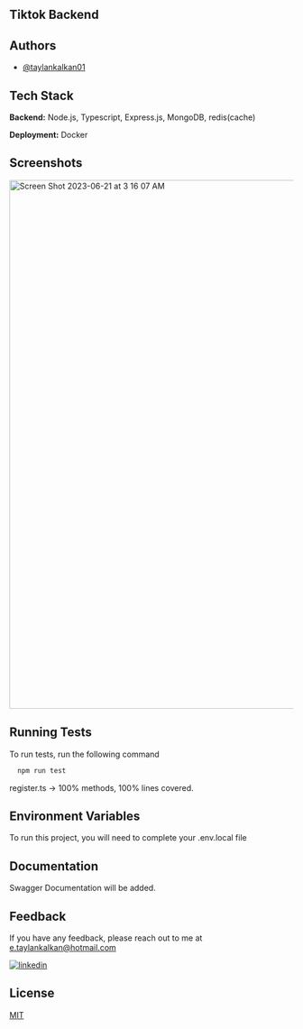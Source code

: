 ## Tiktok Backend

## Authors

- [@taylankalkan01](https://www.github.com/taylankalkan01)


## Tech Stack

**Backend:** Node.js, Typescript, Express.js, MongoDB, redis(cache)

**Deployment:** Docker





## Screenshots
<img width="938" alt="Screen Shot 2023-06-21 at 3 16 07 AM" src="https://github.com/taylankalkan01/tiktok-backend/assets/69582787/517982e9-ca49-48c7-b663-b75077ff14b5">






## Running Tests

To run tests, run the following command

```bash
  npm run test
```

register.ts -> 100% methods, 100% lines covered.


## Environment Variables

To run this project, you will need to complete your .env.local file




## Documentation
Swagger Documentation will be added.



## Feedback

If you have any feedback, please reach out to me at e.taylankalkan@hotmail.com

[![linkedin](https://img.shields.io/badge/linkedin-0A66C2?style=for-the-badge&logo=linkedin&logoColor=white)](https://www.linkedin.com/in/taylankalkan01/)


## License

[MIT](https://choosealicense.com/licenses/mit/)

